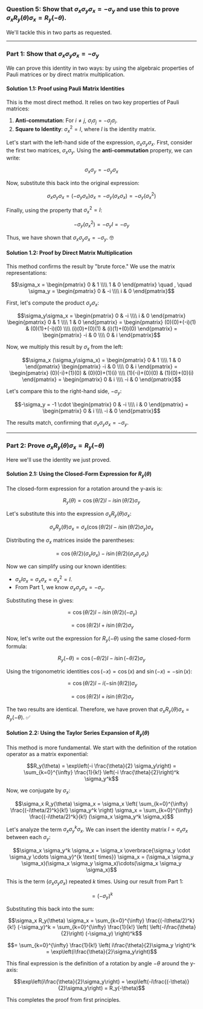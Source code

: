 ### **Question 5: Show that $\sigma_x\sigma_y\sigma_x = -\sigma_y$ and use this to prove $\sigma_x R_y(\theta) \sigma_x = R_y(-\theta)$.**

We'll tackle this in two parts as requested.

---

### **Part 1: Show that $\sigma_x\sigma_y\sigma_x = -\sigma_y$**

We can prove this identity in two ways: by using the algebraic properties of Pauli matrices or by direct matrix multiplication.

#### **Solution 1.1: Proof using Pauli Matrix Identities**

This is the most direct method. It relies on two key properties of Pauli matrices:
1.  **Anti-commutation**: For $i \neq j$, $\sigma_i \sigma_j = -\sigma_j \sigma_i$.
2.  **Square to Identity**: $\sigma_x^2 = I$, where $I$ is the identity matrix.

Let's start with the left-hand side of the expression, $\sigma_x\sigma_y\sigma_x$.
First, consider the first two matrices, $\sigma_x\sigma_y$. Using the **anti-commutation** property, we can write:

$$\sigma_x\sigma_y = -\sigma_y\sigma_x$$

Now, substitute this back into the original expression:

$$\sigma_x\sigma_y\sigma_x = (-\sigma_y\sigma_x)\sigma_x = -\sigma_y(\sigma_x\sigma_x) = -\sigma_y(\sigma_x^2)$$

Finally, using the property that $\sigma_x^2 = I$:

$$-\sigma_y(\sigma_x^2) = -\sigma_y I = -\sigma_y$$

Thus, we have shown that $\sigma_x\sigma_y\sigma_x = -\sigma_y$. 🤓

#### **Solution 1.2: Proof by Direct Matrix Multiplication**

This method confirms the result by "brute force." We use the matrix representations:

$$\sigma_x = \begin{pmatrix} 0 & 1 \\\\ 1 & 0 \end{pmatrix} \quad , \quad \sigma_y = \begin{pmatrix} 0 & -i \\\\ i & 0 \end{pmatrix}$$

First, let's compute the product $\sigma_y\sigma_x$:

$$\sigma_y\sigma_x = \begin{pmatrix} 0 & -i \\\\ i & 0 \end{pmatrix} \begin{pmatrix} 0 & 1 \\\\ 1 & 0 \end{pmatrix} = \begin{pmatrix} (0)(0)+(-i)(1) & (0)(1)+(-i)(0) \\\\ (i)(0)+(0)(1) & (i)(1)+(0)(0) \end{pmatrix} = \begin{pmatrix} -i & 0 \\\\ 0 & i \end{pmatrix}$$

Now, we multiply this result by $\sigma_x$ from the left:

$$\sigma_x (\sigma_y\sigma_x) = \begin{pmatrix} 0 & 1 \\\\ 1 & 0 \end{pmatrix} \begin{pmatrix} -i & 0 \\\\ 0 & i \end{pmatrix} = \begin{pmatrix} (0)(-i)+(1)(0) & (0)(0)+(1)(i) \\\\ (1)(-i)+(0)(0) & (1)(0)+(0)(i) \end{pmatrix} = \begin{pmatrix} 0 & i \\\\ -i & 0 \end{pmatrix}$$

Let's compare this to the right-hand side, $-\sigma_y$:

$$-\sigma_y = -1 \cdot \begin{pmatrix} 0 & -i \\\\ i & 0 \end{pmatrix} = \begin{pmatrix} 0 & i \\\\ -i & 0 \end{pmatrix}$$

The results match, confirming that $\sigma_x\sigma_y\sigma_x = -\sigma_y$.

---

### **Part 2: Prove $\sigma_x R_y(\theta) \sigma_x = R_y(-\theta)$**

Here we'll use the identity we just proved.

#### **Solution 2.1: Using the Closed-Form Expression for $R_y(\theta)$**

The closed-form expression for a rotation around the y-axis is:

$$R_y(\theta) = \cos(\theta/2)I - i\sin(\theta/2)\sigma_y$$

Let's substitute this into the expression $\sigma_x R_y(\theta) \sigma_x$:

$$\sigma_x R_y(\theta) \sigma_x = \sigma_x \left( \cos(\theta/2)I - i\sin(\theta/2)\sigma_y \right) \sigma_x$$

Distributing the $\sigma_x$ matrices inside the parentheses:

$$= \cos(\theta/2)(\sigma_x I \sigma_x) - i\sin(\theta/2)(\sigma_x \sigma_y \sigma_x)$$

Now we can simplify using our known identities:
* $\sigma_x I \sigma_x = \sigma_x \sigma_x = \sigma_x^2 = I$.
* From Part 1, we know $\sigma_x \sigma_y \sigma_x = -\sigma_y$.

Substituting these in gives:

$$= \cos(\theta/2)I - i\sin(\theta/2)(-\sigma_y)$$

$$= \cos(\theta/2)I + i\sin(\theta/2)\sigma_y$$

Now, let's write out the expression for $R_y(-\theta)$ using the same closed-form formula:

$$R_y(-\theta) = \cos(-\theta/2)I - i\sin(-\theta/2)\sigma_y$$

Using the trigonometric identities $\cos(-x) = \cos(x)$ and $\sin(-x) = -\sin(x)$:

$$= \cos(\theta/2)I - i(-\sin(\theta/2))\sigma_y$$

$$= \cos(\theta/2)I + i\sin(\theta/2)\sigma_y$$

The two results are identical. Therefore, we have proven that $\sigma_x R_y(\theta) \sigma_x = R_y(-\theta)$. ✅

#### **Solution 2.2: Using the Taylor Series Expansion of $R_y(\theta)$**

This method is more fundamental. We start with the definition of the rotation operator as a matrix exponential:

$$R_y(\theta) = \exp\left(-i \frac{\theta}{2} \sigma_y\right) = \sum_{k=0}^{\infty} \frac{1}{k!} \left(-i \frac{\theta}{2}\right)^k \sigma_y^k$$

Now, we conjugate by $\sigma_x$:

$$\sigma_x R_y(\theta) \sigma_x = \sigma_x \left( \sum_{k=0}^{\infty} \frac{(-i\theta/2)^k}{k!} \sigma_y^k \right) \sigma_x = \sum_{k=0}^{\infty} \frac{(-i\theta/2)^k}{k!} (\sigma_x \sigma_y^k \sigma_x)$$

Let's analyze the term $\sigma_x \sigma_y^k \sigma_x$. We can insert the identity matrix $I = \sigma_x\sigma_x$ between each $\sigma_y$:

$$\sigma_x \sigma_y^k \sigma_x = \sigma_x \overbrace{\sigma_y \cdot \sigma_y \cdots \sigma_y}^{k \text{ times}} \sigma_x = (\sigma_x \sigma_y \sigma_x)(\sigma_x \sigma_y \sigma_x)\cdots(\sigma_x \sigma_y \sigma_x)$$

This is the term $(\sigma_x \sigma_y \sigma_x)$ repeated $k$ times. Using our result from Part 1:

$$= (-\sigma_y)^k$$

Substituting this back into the sum:

$$\sigma_x R_y(\theta) \sigma_x = \sum_{k=0}^{\infty} \frac{(-i\theta/2)^k}{k!} (-\sigma_y)^k = \sum_{k=0}^{\infty} \frac{1}{k!} \left( \left(-i\frac{\theta}{2}\right) (-\sigma_y) \right)^k$$

$$= \sum_{k=0}^{\infty} \frac{1}{k!} \left( i\frac{\theta}{2}\sigma_y \right)^k = \exp\left(i\frac{\theta}{2}\sigma_y\right)$$

This final expression is the definition of a rotation by angle $-\theta$ around the y-axis:

$$\exp\left(i\frac{\theta}{2}\sigma_y\right) = \exp\left(-i\frac{(-\theta)}{2}\sigma_y\right) = R_y(-\theta)$$

This completes the proof from first principles.